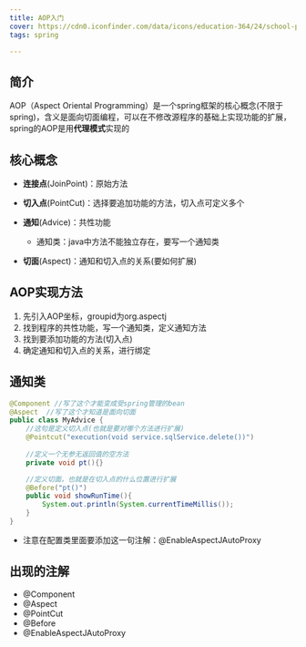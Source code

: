```yaml
---
title: AOP入门
cover: https://cdn0.iconfinder.com/data/icons/education-364/24/school-programming-laptop-learning-coding-education-512.png
tags: spring

---
```


## 简介

AOP（Aspect Oriental Programming）是一个spring框架的核心概念(不限于spring)，含义是面向切面编程，可以在不修改源程序的基础上实现功能的扩展，spring的AOP是用**代理模式**实现的



## 核心概念

- **连接点**(JoinPoint)：原始方法
- **切入点**(PointCut)：选择要追加功能的方法，切入点可定义多个
- **通知**(Advice)：共性功能
  - 通知类：java中方法不能独立存在，要写一个通知类

- **切面**(Aspect)：通知和切入点的关系(要如何扩展)



## AOP实现方法

1. 先引入AOP坐标，groupid为org.aspectj
2. 找到程序的共性功能，写一个通知类，定义通知方法
3. 找到要添加功能的方法(切入点)
4. 确定通知和切入点的关系，进行绑定



## 通知类

```java
@Component //写了这个才能变成受spring管理的bean
@Aspect  //写了这个才知道是面向切面
public class MyAdvice {
    //这句是定义切入点(也就是要对哪个方法进行扩展)
    @Pointcut("execution(void service.sqlService.delete())")
    
    //定义一个无参无返回值的空方法
    private void pt(){}

    //定义切面，也就是在切入点的什么位置进行扩展
    @Before("pt()")
    public void showRunTime(){
        System.out.println(System.currentTimeMillis());
    }
}

```

- 注意在配置类里面要添加这一句注解：@EnableAspectJAutoProxy



## 出现的注解

- @Component
- @Aspect
- @PointCut
- @Before
- @EnableAspectJAutoProxy

